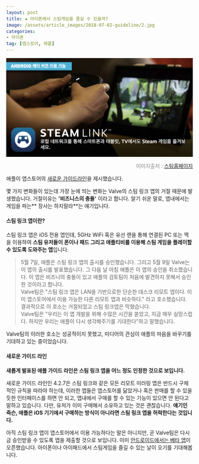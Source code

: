 ```yaml
---  
layout: post  
title: ✚ 아이폰에서 스팀게임을 즐길 수 있을까?
image: /assets/article_images/2018-07-02-guideline/2.jpg
categories:
- 아이폰
tag: [앱스토어, 애플]
---  
```


<div class="markdown-image">
<img src="/assets/article_images/2018-07-02-guideline/2.jpg" align="middle"/><p style="text-align:right;  color:#878787"> 이미지출처 : <a href="https://store.steampowered.com/steamlink/about?l=koreana"> 스팀홈페이지</a></p> </div>

애플이 앱스토어의 [새로운 가이드라인](https://developer.apple.com/app-store/review/guidelines/)을 제시했습니다.

몇 가지 변화들이 있는데 가장 눈에 띄는 변화는 Valve의 스팀 링크 앱의 거절 때문에 발생했습니다. 거절이유는 **'비즈니스의 충돌'** 이라고 합니다. 알기 쉬운 말로, 앱내에서는 게임을 파는** 장사는 하지말라**는 얘기입니다.

#### 스팀 링크 앱이란?
스팀 링크 앱은 iOS 전용 앱인데, 5GHz WiFi 혹은 유선 랜을 통해 연결된 PC 또는 맥을 이용하여 **스팀 유저들이 폰이나 패드 그리고 애플티비를 이용해 스팀 게임을 플레이할 수 있도록 도와주는 앱**입니다.

> 5월 7일, 애플은 스팀 링크 앱의 출시를 승인했습니다. 그리고 5월 9일 Valve는 이 앱의 출시를 발표했습니다. 그 다음 날 아침 애플은 이 앱의 승인을 취소했습니다. 이 앱은 비즈니의 충돌이 있고 애플의 검토팀이 처음에 발견하지 못해서 승인한 것이라고 합니다.
><br>
> Valve팀은 "스팀 링크 앱은 LAN을 기반으로한 단순한 데스크 리모트 앱이다. 이미 앱스토어에서 이용 가능한 다른 리모트 앱과 비슷하다." 라고 호소했습니다. 결과적으로 이 호소는 거절되었고 스팀 링크앱은 막혔습니다.
><br>
> Valve팀은 "우리는 이 앱 개발을 위해 수많은 시간을 쏟았고, 지금 매우 실망스럽다. 하지만 우리는 애플이 다시 생각해주기를 기대한다"하고 말했습니다.

Valve팀의 이러한 호소는 성공적이지 못했고, 미디어의 관심이 애플의 마음을 바꾸기를 기대하고 있는 중이었습니다.

#### 새로운 가이드 라인
**새롭게 발표된 애플 가이드 라인은 스팀 링크 앱을 어느 정도 인정한 것으로 보입니다.**

새로운 가이드 라인인 4.2.7은 스팀 링크와 같은 모든 리모트 미러링 앱은 반드시 구체적인 규칙을 따라야 하는데, 이러한 앱들은 앱스토어를 닮았거나 혹은 판매를 할 수 있을 듯한 인터페이스를 하면 안 되고, 앱내에서 구매를 할 수 있는 기능이 있으면 안 된다고 말하고 있습니다. 다만, 유저가 이미 구매해서 소유하고 있는 것은 괜찮습니다. **얘기인 즉슨, 애플은 iOS 기기에서 구매하는 방식이 아니라면 스팀 링크 앱을 허락한다는 것입니다.**

아직 스팀 링크 앱이 앱스토어에서 이용 가능하다는 말은 아니지만, 곧 Valve팀은 다시금 승인받을 수 있도록 앱을 제출할 것으로 보입니다. 이미 [안드로이드에서는 베타 앱](https://www.macrumors.com/2018/06/04/apple-revamps-app-store-guidelines-ios-12/)이 오픈했습니다. 아이폰이나 아이패드에서 스팀게임을 즐길 수 있는 날이 오기를 기대해봅니다.

